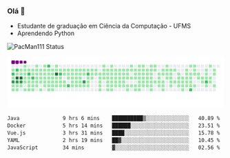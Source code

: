 ### Olá 👋

- Estudante de graduação em Ciência da Computação - UFMS
- Aprendendo Python

![PacMan111 Status](https://github-readme-stats.vercel.app/api?username=pacman111&show_icons=true&theme=gruvbox)
<!--[![Top Linguagens](https://github-readme-stats.vercel.app/api/top-langs/?username=pacman111&layout=compact)](https://github.com/anuraghazra/github-readme-stats) 
-->

![snake gif](https://github.com/PacMan111/PacMan111/blob/output/github-contribution-grid-snake.gif)

<!--START_SECTION:waka-->

```txt
Java              9 hrs 6 mins    ██████████▒░░░░░░░░░░░░░░   40.89 %
Docker            5 hrs 14 mins   ██████░░░░░░░░░░░░░░░░░░░   23.51 %
Vue.js            3 hrs 31 mins   ████░░░░░░░░░░░░░░░░░░░░░   15.78 %
YAML              2 hrs 19 mins   ██▓░░░░░░░░░░░░░░░░░░░░░░   10.45 %
JavaScript        34 mins         ▓░░░░░░░░░░░░░░░░░░░░░░░░   02.56 %
```

<!--END_SECTION:waka-->

